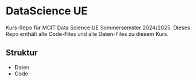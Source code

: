 # DataScience UE
Kurs-Repo für MCIT Data Science UE Sommersemster 2024/2025.
Dieses Repo enthält alle Code-Files und alle Daten-Files zu diesem Kurs.

## Struktur

* Daten
* Code
